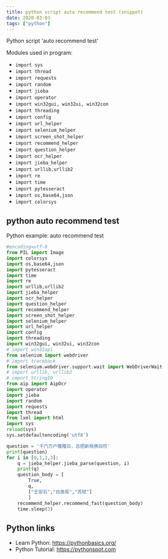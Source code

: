 ```yaml
---
title: python script auto recommend test (snippet)
date: 2020-03-03
tags: ["python"]
---
```

Python script 'auto recommend test'


Modules used in program: 
* `import sys`
* `import thread`
* `import requests`
* `import random`
* `import jieba`
* `import operator`
* `import win32gui, win32ui, win32con`
* `import threading`
* `import config`
* `import url_helper`
* `import selenium_helper`
* `import screen_shot_helper`
* `import recommend_helper`
* `import question_helper`
* `import ocr_helper`
* `import jieba_helper`
* `import urllib,urllib2`
* `import re`
* `import time`
* `import pytesseract`
* `import os,base64,json`
* `import colorsys`

## python auto recommend test

Python example: auto recommend test

```python
#encoding=utf-8
from PIL import Image
import colorsys
import os,base64,json
import pytesseract
import time
import re
import urllib,urllib2
import jieba_helper
import ocr_helper
import question_helper
import recommend_helper
import screen_shot_helper
import selenium_helper
import url_helper
import config
import threading
import win32gui, win32ui, win32con
# import win32api
from selenium import webdriver
# import traceback
from selenium.webdriver.support.wait import WebDriverWait
# import urllib, urllib2
# import StringIO 
from aip import AipOcr
import operator
import jieba
import random
import requests
import thread
from lxml import html
import sys
reload(sys) 
sys.setdefaultencoding('utf8')

question = '千门万户曈曈日，总把新桃换旧符'
print(question)
for i in [0,1,2,3]:
    q = jieba_helper.jieba_parse(question, i)
    print(q)
    question_body = [
        True,
        q,
        ["王安石","白居易","苏轼"]
        ]
    recommend_helper.recommend_fast(question_body)
    time.sleep(3)

```

## Python links

- Learn Python: https://pythonbasics.org/
- Python Tutorial: https://pythonspot.com
